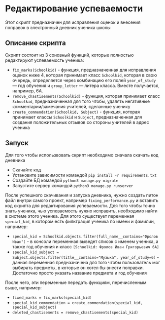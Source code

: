 # Редактирование успеваемости

Этот скрипт предназначен для исправления оценок и внесения поправок в электронный дневник ученика школы

## Описание скрипта

Скрипт состоит из 3 соновный функций, которые полностью редактируют успеваемость ученика:

- `fix_marks(Schoolkid)` - функция, предназначенная для исправления оценок ниже 4, которая принимает класс `Schoolkid`, которая в свою очередь, определяется через комбинацию его полей `year_of_study` — год обучения и `group_letter` — литера класса. Вместе получается, например, 6А. 
- `remove_chastisements(Schoolkid)` - функция, которая принимает класс `Schoolkid`, предназначенная для того чтобы, удалять негативные комментарии/замечания учителей, сделанные ученику
- `create_commendation(Schoolkid, Subject)` - функция, которая принимает классы `Schoolkid` и `Subject`, предназначенная для создания положительных отзывов со стороны учителей в адрес ученика


## Запуск

Для того чтобы использвовать скрипт необходимо сначала скачать код дневника 

- Скачайте код
- Установите зависимости командой `pip install -r requirements.txt`
- Создайте БД командой `python3 manage.py migrate`
- Запустите сервер командой `python3 manage.py runserver`

После успешного скачивания и запуска дневника, нужно создать питон файл внутри самого проект, например `fixing_performance.py` и вставить код скрипта для редактирования успеваемости.
Для того чтобы точно знать ученика, чью успеваемость нужно исправить, необходимо найти в системе этого ученика. Для этого существует переменная `special_kid`, в котором есть фильтрация ученика по имени и фамилии, например:

- `special_kid = Schoolkid.objects.filter(full_name__contains="Фролов Иван")` - в консоли переменная выведет список с именем ученика, а также год обучения и класс `[Schoolkid: Фролов Иван Григорьевич 6А]`
- `special_kid_subject = Subject.objects.filter(title__contains="Музыка", year_of_study=6)` - данная переменная предназначена для того чтобы пользователь мог выбирать предметы, в которые он хотел бы внести поправки. Достаточно просто указать название предмета и год обучения


После чего, эти переменные передать функциям, перечисленным выше, например:

- `fixed_marks = fix_marks(special_kid)`
- `special_kid_commendation = create_commendation(special_kid, special_kid_subject)`
- `deleted_chastisements = remove_chastisements(special_kid)`

